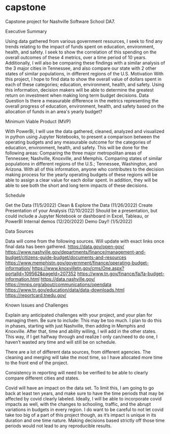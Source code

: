 # capstone
Capstone project for Nashville Software School DA7.

Executive Summary

Using data gathered from various government resources, I seek to find any trends relating to the impact of funds spent on education, environment, health, and safety. I seek to show the correlation of this spending on the overall outcomes of these 4 metrics, over a time period of 10 years.  
Additionally, I will also be comparing these findings with a similar analysis of the 3 major cities in Tennessee, and also compare our state with 2 other states of similar populations, in different regions of the U.S.
Motivation
With this project, I hope to find data to show the overall value of dollars spent in each of these categories; education, environment, health, and safety. Using this information, decision makers will be able to determine the greatest return on investment when making long term budget decisions. 
Data Question
Is there a measurable difference in the metrics representing the overall progress of education, environment, health, and safety based on the allocation of funds in an area's yearly budget?
 
Minimum Viable Product (MVP)

With PowerBi, I will use the data gathered, cleaned, analyzed and visualized in python using Jupyter Notebooks, to present a comparison between the operating budgets and any measurable outcome for the categories of education, environment, health, and safety. This will be done for the following areas:
Comparing the three major metropolitan areas of Tennessee; Nashville, Knoxville, and Memphis. 
Comparing states of similar populations in different regions of the U.S.; Tennessee, Washington, and Arizona. 
With all of this information, anyone who contributes to the decision making process for the yearly operating budgets of these regions will be able to assign a clear value for each dollar spent. In addition, they will be able to see both the short and long term impacts of these decisions. 
 
Schedule

Get the Data (11/5/2022)
Clean & Explore the Data (11/26/2022)
Create Presentation of your Analysis (12/10/2022)
Should be a presentation, but could include a Jupyter Notebook or dashboard in Excel, Tableau, or PowerBI
Internal demos (12/20/2022)
Demo Day!! (1/5/2022)
 
Data Sources

Data will come from the following sources. Will update with exact links once final data has been gathered. 
https://data.gov/open-gov/
https://www.nashville.gov/departments/finance/management-and-budget/citizens-guide-budget/documents-and-resources
https://www.memphistn.gov/government/finance/operating-budget-information/
https://www.knoxvilletn.gov/cms/One.aspx?portalId=109562&pageId=207352
https://www.tn.gov/finance/fa/fa-budget-information.html
https://data.nashville.gov/
https://mnps.org/about/communications/opendata
https://www.tn.gov/education/data/data-downloads.html
https://reportcard.tnedu.gov/
 
Known Issues and Challenges

Explain any anticipated challenges with your project, and your plan for managing them. Be sure to include:
This may be too much. I plan to do this in phases, starting with just Nashville, then adding in Memphis and Knoxville. After that, time and ability willing, I will add in the other states. This way, if I get halfway through and realize I only can/need to do one, I haven’t wasted any time and will still be on schedule. 

There are a lot of different data sources, from different agencies. The cleaning and merging will take the most time, so I have allocated more time to the front end of the project.

Consistency in reporting will need to be verified to be able to clearly compare different cities and states. 

Covid will have an impact on the data set. To limit this, I am going to go back at least ten years, and make sure to have the time periods that may be affected by covid clearly labeled. Ideally, I will be able to incorporate covid impacts as well, with the changes to schooling, traffic, and the abrupt variations in budgets in every region. I do want to be careful to not let covid take too big of a part of this project though, as it’s impact is unique in its duration and one time nature. Making decisions based strictly off those time periods would not lead to any reproducible results.  
 
